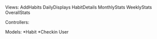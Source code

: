 Views:
AddHabits
DailyDisplays
HabitDetails
MonthlyStats
WeeklyStats
OverallStats


Controllers:


Models:
*Habit
*Checkin
User